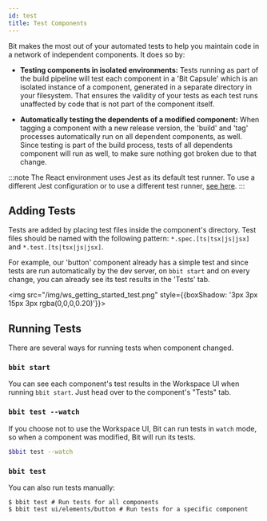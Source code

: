 ```yaml
---
id: test
title: Test Components
---
```


Bit makes the most out of your automated tests to help you maintain code in a network of independent components. It does so by:

- **Testing components in isolated environments:**
  Tests running as part of the build pipeline will test each component in a 'Bit Capsule' which is
  an isolated instance of a component, generated in a separate directory in your filesystem.
  That ensures the validity of your tests as each test runs unaffected by code that is not part of the component itself.

- **Automatically testing the dependents of a modified component:**
  When tagging a component with a new release version, the 'build' and 'tag' processes automatically run on all dependent components, as well.
  Since testing is part of the build process, tests of all dependents component will run as well, to make sure nothing got broken due to that change.

:::note
The React environment uses Jest as its default test runner. To use a different Jest configuration or to use a different test runner, [see here](/docs/react/overview).
:::

## Adding Tests

Tests are added by placing test files inside the component's directory. Test files should be named with the following pattern: `*.spec.[ts|tsx|js|jsx]` and `*.test.[ts|tsx|js|jsx]`.

For example, our 'button' component already has a simple test and since tests are run automatically by the dev server, on `bbit start` and
on every change, you can already see its test results in the 'Tests' tab.

<img src="/img/ws_getting_started_test.png" style={{boxShadow: '3px 3px 15px 3px rgba(0,0,0,0.20)'}}></img>

## Running Tests

There are several ways for running tests when component changed.

### `bbit start`

You can see each component's test results in the Workspace UI when running `bbit start`. Just head over to the component's "Tests" tab.

### `bbit test --watch`

If you choose not to use the Workspace UI, Bit can run tests in `watch` mode, so when a component was modified, Bit will run its tests.

```sh
$bbit test --watch
```

### `bbit test`

You can also run tests manually:

```shell
$ bbit test # Run tests for all components
$ bbit test ui/elements/button # Run tests for a specific component
```
